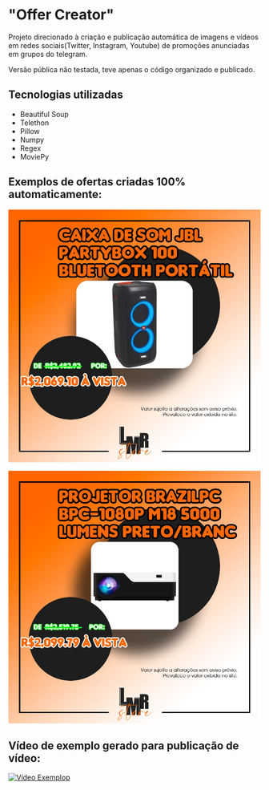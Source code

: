 # "Offer Creator"
Projeto direcionado à criação e publicação automática de imagens e vídeos em redes sociais(Twitter, Instagram, Youtube) de promoções anunciadas em grupos do telegram.

Versão pública não testada, teve apenas o código organizado e publicado.

## Tecnologias utilizadas

- Beautiful Soup
- Telethon
- Pillow
- Numpy
- Regex
- MoviePy

## Exemplos de ofertas criadas 100% automaticamente:
![Promoção 01](resultados/37256.jpg)

![Promoção 02](resultados/36344.jpg)


## Vídeo de exemplo gerado para publicação de vídeo:
[![Vídeo Exemplop](https://img.youtube.com/vi/kAFzJmWIspE/maxresdefault.jpg)](https://youtu.be/kAFzJmWIspE)
